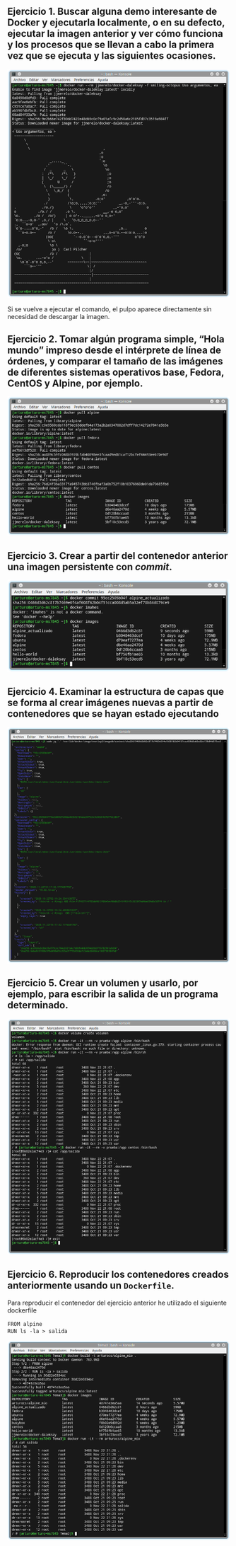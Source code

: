 ## Ejercicio 1. Buscar alguna demo interesante de Docker y ejecutarla localmente, o en su defecto, ejecutar la imagen anterior y ver cómo funciona y los procesos que se llevan a cabo la primera vez que se ejecuta y las siguientes ocasiones.

 ![](./Tema3/1.png)

Si se vuelve a ejecutar el comando,  el pulpo aparece directamente sin necesidad de descargar la imagen.



## Ejercicio 2. Tomar algún programa simple, “Hola mundo” impreso desde el intérprete de línea de órdenes, y comparar el tamaño de las imágenes de diferentes sistemas operativos base, Fedora, CentOS y Alpine, por ejemplo.

![](./Tema3/2.png)



## Ejercicio 3. Crear a partir del contenedor anterior una imagen persistente con *commit*.

![](./Tema3/3.png)

## Ejercicio 4. Examinar la estructura de capas que se forma al crear imágenes nuevas a partir de contenedores que se hayan estado ejecutando



![](./Tema3/4.png)

## Ejercicio 5. Crear un volumen y usarlo, por ejemplo, para escribir la salida de un programa determinado.

![](./Tema3/5.png)



## Ejercicio 6. Reproducir los contenedores creados anteriormente usando un `Dockerfile`.

Para reproducir el contenedor del ejercicio anterior he utilizado el siguiente dockerfile

```
FROM alpine
RUN ls -la > salida
```

![](./Tema3/6.png)